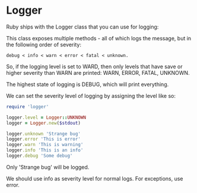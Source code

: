 # Logger

Ruby ships with the Logger class that you can use for logging:

This class exposes multiple methods - all of which logs the message,
but in the following order of severity:

```
debug < info < warn < error < fatal < unknown.
```

So, if the logging level is set to WARD,
then only levels that have save or higher severity than WARN are printed:
WARN, ERROR, FATAL, UNKNOWN.

The highest state of logging is DEBUG, which will print everything.

We can set the severity level of logging by assigning the level like so:

```ruby
require 'logger'

logger.level = Logger::UNKNOWN
logger = Logger.new($stdout)

logger.unknown 'Strange bug'
logger.error 'This is error'
logger.warn 'This is warning'
logger.info 'This is an info'
logger.debug 'Some debug'
```

Only 'Strange bug' will be logged.

We should use info as severity level for normal logs. For exceptions, use error.
